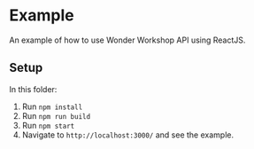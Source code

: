 # Example
An example of how to use Wonder Workshop API using ReactJS.

## Setup
In this folder:
1. Run `npm install`
2. Run `npm run build`
3. Run `npm start`
4. Navigate to `http://localhost:3000/` and see the example.
